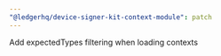 ```yaml
---
"@ledgerhq/device-signer-kit-context-module": patch
---
```


Add expectedTypes filtering when loading contexts
